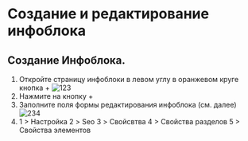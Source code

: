 # Создание и редактирование инфоблока
## Создание Инфоблока.
1. Откройте страницу инфоблоки в левом углу в оранжевом круге кнопка + 
![123](https://user-images.githubusercontent.com/85296765/120967252-f0ca0200-c76f-11eb-8fca-a0d27f01c2c6.png)
2. Нажмите на кнопку +
3. Заполните поля формы редактирования инфоблока (см. далее)
![234](https://user-images.githubusercontent.com/85296765/120969954-6e434180-c773-11eb-98b3-22da86695dab.png)
4. 1 > Настройка 2 > Seo 3 > Свойсвтва 4 > Свойства разделов 5 > Свойства элементов
